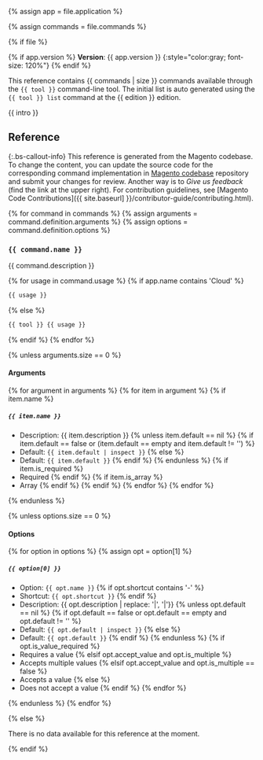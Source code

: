 {% assign app = file.application %}

{% assign commands = file.commands %}

{% if file %}

{% if app.version %}
**Version**: {{ app.version }}
{:style="color:gray; font-size: 120%"}
{% endif %} <!-- app.version -->

This reference contains {{ commands | size }} commands available through the `{{ tool }}` command-line tool.
The initial list is auto generated using the `{{ tool }} list` command at the {{ edition }} edition.

{{ intro }}

## Reference

 {:.bs-callout-info}
This reference is generated from the Magento codebase. To change the content, you can update the source code for the corresponding command implementation in [Magento codebase](https://github.com/magento) repository and submit your changes for review. Another way is to _Give us feedback_ (find the link at the upper right). For contribution guidelines, see [Magento Code Contributions]({{ site.baseurl] }}/contributor-guide/contributing.html).

{% for command in commands %}
  {% assign arguments = command.definition.arguments %}
  {% assign options = command.definition.options %}

### `{{ command.name }}`

{{ command.description }}

{% for usage in command.usage %}
{% if app.name contains 'Cloud' %}

```bash
{{ usage }}
```

{% else %}

```bash
{{ tool }} {{ usage }}
```

{% endif %} <!-- app.name -->
{% endfor %} <!-- command.usage -->

{% unless arguments.size == 0 %}

#### Arguments

{% for argument in arguments %}
  {% for item in argument %}
    {% if item.name %}

##### `{{ item.name }}`

-  Description: {{ item.description }}
   {% unless item.default == nil %}
   {% if item.default == false or (item.default == empty and item.default != '') %}
-  Default: `{{ item.default | inspect }}`
   {% else %}
-  Default: `{{ item.default }}`
   {% endif %}
   {% endunless %}
   {% if item.is_required %}
-  Required
   {% endif %}
   {% if item.is_array %}
-  Array
   {% endif %}
   {% endif %}
   {% endfor %}
   {% endfor %}

{% endunless %} <!-- arguments.size -->

{% unless options.size == 0 %}

#### Options

 {% for option in options %}
 {% assign opt = option[1] %}

##### `{{ option[0] }}`

-  Option: `{{ opt.name }}`
   {% if opt.shortcut contains '-' %}
-  Shortcut: `{{ opt.shortcut }}`
   {% endif %} <!-- opt.shortcut -->
-  Description: {{ opt.description | replace: '|', '\|'}}
   {% unless opt.default == nil %}
   {% if opt.default == false or opt.default == empty and opt.default != '' %}
-  Default: `{{ opt.default | inspect }}`
   {% else %}
-  Default: `{{ opt.default }}`
   {% endif %} <!-- opt.default -->
   {% endunless %} <!-- opt.default -->
   {% if opt.is_value_required %}
-  Requires a value
   {% elsif opt.accept_value and opt.is_multiple %}
-  Accepts multiple values
   {% elsif opt.accept_value and opt.is_multiple == false %}
-  Accepts a value
   {% else %}
-  Does not accept a value
   {% endif %} <!-- opt.is_value_required -->
   {% endfor %} <!-- options -->

{% endunless %} <!-- options.size -->
{% endfor %} <!-- commands -->

{% else %} <!-- file -->

There is no data available for this reference at the moment.

{% endif %} <!-- file -->